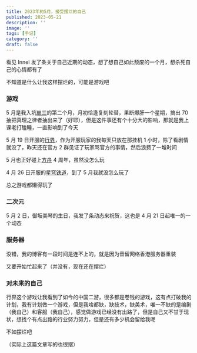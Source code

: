 ```yaml
---
title: 2023年的5月，接受摆烂的自己
published: 2023-05-21
description: ''
image: ''
tags: [手记]
category: ''
draft: false 
---
```

看见 Innei 发了条关于自己近期的动态，想了想自己如此颓废的一个月，想杀死自己的心情都有了

不知道是什么让我这样摆烂的，可能是游戏吧

### 游戏

5 月是我入坑[崩三](https://bh3.mihoyo.com/main)的第二个月，月初恰逢复刻轮替，果断爆肝一个星期，搞出 70 抽把真理之律者抽出来了（好耶），但是这件事还有个十分大的影响，那就是我上课老打瞌睡，一直影响到了今天

5 月 19 日开服的[行界](https://www.taptap.cn/app/63844)，作为开服玩家的我每天只放在那挂机 1 小时，除了看剧情就没了，昨天还在官方 2 群见证了玩家骂官方的事情，然后浪费了一堆时间

5 月也正好碰上[方舟](https://ak.hypergryph.com/) 4 周年，虽然没怎么玩

4 月 26 日开服的[星穹铁道](https://sr.mihoyo.com/main)，到了 5 月我就没怎么玩了

总之游戏都懒得玩了

### 二次元

5 月 2 日，御坂美琴的生日，我发了条动态来祝贺，这也是 4 月 21 日起唯一的一个动态

### 服务器

没错，我的博客有一段时间是连不上的，就是因为音留网络香港服务器重装

又要开始忙起来了（并没有，现在还在摆烂）

### 对未来的自己

行界这个游戏让我看到了如今的中国二游，很多都是卷钱的游戏，这有点打破我的计划，我有计划做一个游戏，但是我啥都缺，缺技术，缺美术，唯一不缺的是编剧（我自己）和客服（我自己），感觉做游戏已经没有出路了，但是自己又不甘于现状，想找个有点出路的行业努力努力，但是还有多少机会留给我呢

不如摆烂吧

（实际上这篇文章写的也很摆）